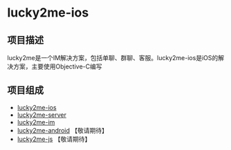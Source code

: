 # lucky2me-ios
## 项目描述
lucky2me是一个IM解决方案，包括单聊、群聊、客服。lucky2me-ios是iOS的解决方案，主要使用Objective-C编写

## 项目组成
- [lucky2me-ios](https://github.com/lucky2me/lucky2me-ios)
- [lucky2me-server](https://github.com/lucky2me/lucky2me-server)
- [lucky2me-im](https://github.com/lucky2me/lucky2me-im)
- [lucky2me-android](https://github.com/lucky2me/lucky2me-android) 【敬请期待】
- [lucky2me-js](https://github.com/lucky2me/lucky2me-js) 【敬请期待】
